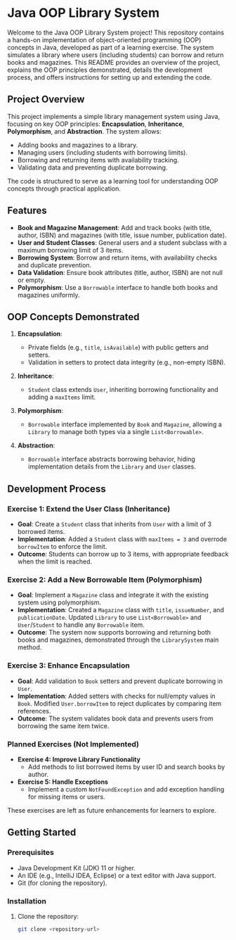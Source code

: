 # Java OOP Library System

Welcome to the Java OOP Library System project! This repository contains a hands-on implementation of object-oriented programming (OOP) concepts in Java, developed as part of a learning exercise. The system simulates a library where users (including students) can borrow and return books and magazines. This README provides an overview of the project, explains the OOP principles demonstrated, details the development process, and offers instructions for setting up and extending the code.

## Project Overview

This project implements a simple library management system using Java, focusing on key OOP principles: **Encapsulation**, **Inheritance**, **Polymorphism**, and **Abstraction**. The system allows:
- Adding books and magazines to a library.
- Managing users (including students with borrowing limits).
- Borrowing and returning items with availability tracking.
- Validating data and preventing duplicate borrowing.

The code is structured to serve as a learning tool for understanding OOP concepts through practical application.

## Features

- **Book and Magazine Management**: Add and track books (with title, author, ISBN) and magazines (with title, issue number, publication date).
- **User and Student Classes**: General users and a student subclass with a maximum borrowing limit of 3 items.
- **Borrowing System**: Borrow and return items, with availability checks and duplicate prevention.
- **Data Validation**: Ensure book attributes (title, author, ISBN) are not null or empty.
- **Polymorphism**: Use a `Borrowable` interface to handle both books and magazines uniformly.

## OOP Concepts Demonstrated

1. **Encapsulation**:
   - Private fields (e.g., `title`, `isAvailable`) with public getters and setters.
   - Validation in setters to protect data integrity (e.g., non-empty ISBN).

2. **Inheritance**:
   - `Student` class extends `User`, inheriting borrowing functionality and adding a `maxItems` limit.

3. **Polymorphism**:
   - `Borrowable` interface implemented by `Book` and `Magazine`, allowing a `Library` to manage both types via a single `List<Borrowable>`.

4. **Abstraction**:
   - `Borrowable` interface abstracts borrowing behavior, hiding implementation details from the `Library` and `User` classes.

## Development Process

### Exercise 1: Extend the User Class (Inheritance)
- **Goal**: Create a `Student` class that inherits from `User` with a limit of 3 borrowed items.
- **Implementation**: Added a `Student` class with `maxItems = 3` and overrode `borrowItem` to enforce the limit.
- **Outcome**: Students can borrow up to 3 items, with appropriate feedback when the limit is reached.

### Exercise 2: Add a New Borrowable Item (Polymorphism)
- **Goal**: Implement a `Magazine` class and integrate it with the existing system using polymorphism.
- **Implementation**: Created a `Magazine` class with `title`, `issueNumber`, and `publicationDate`. Updated `Library` to use `List<Borrowable>` and `User`/`Student` to handle any `Borrowable` item.
- **Outcome**: The system now supports borrowing and returning both books and magazines, demonstrated through the `LibrarySystem` main method.

### Exercise 3: Enhance Encapsulation
- **Goal**: Add validation to `Book` setters and prevent duplicate borrowing in `User`.
- **Implementation**: Added setters with checks for null/empty values in `Book`. Modified `User.borrowItem` to reject duplicates by comparing item references.
- **Outcome**: The system validates book data and prevents users from borrowing the same item twice.

### Planned Exercises (Not Implemented)
- **Exercise 4: Improve Library Functionality**
  - Add methods to list borrowed items by user ID and search books by author.
- **Exercise 5: Handle Exceptions**
  - Implement a custom `NotFoundException` and add exception handling for missing items or users.

These exercises are left as future enhancements for learners to explore.

## Getting Started

### Prerequisites
- Java Development Kit (JDK) 11 or higher.
- An IDE (e.g., IntelliJ IDEA, Eclipse) or a text editor with Java support.
- Git (for cloning the repository).

### Installation
1. Clone the repository:
   ```bash
   git clone <repository-url>
